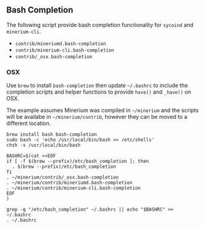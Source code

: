 Bash Completion
---------------------

The following script provide bash completion functionality for `sycoind` and `minerium-cli`.

* `contrib/mineriumd.bash-completion`
* `contrib/minerium-cli.bash-completion`
* `contrib/_osx.bash-completion`

### OSX ###
Use `brew` to install `bash-completion` then update `~/.bashrc` to include the completion scripts and helper functions to provide `have()` and `_have()` on OSX.

The example assumes Minerium was compiled in `~/minerium` and the scripts will be availabe in `~/minerium/contrib`, however they can be moved to a different location.

```
brew install bash bash-completion
sudo bash -c 'echo /usr/local/bin/bash >> /etc/shells'
chsh -s /usr/local/bin/bash

BASHRC=$(cat <<EOF
if [ -f $(brew --prefix)/etc/bash_completion ]; then
  . $(brew --prefix)/etc/bash_completion
fi
. ~/minerium/contrib/_osx.bash-completion
. ~/minerium/contrib/mineriumd.bash-completion
. ~/minerium/contrib/minerium-cli.bash-completion
EOF
)

grep -q "/etc/bash_completion" ~/.bashrc || echo "$BASHRC" >> ~/.bashrc
. ~/.bashrc

```